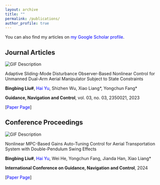 ```yaml
---
layout: archive
title: ""
permalink: /publications/
author_profile: true
---
```


<!--{% if author.googlescholar %}
  You can also find my articles on <u><a href="{{author.googlescholar}}">my Google Scholar profile</a>.</u>
{% endif %}-->

You can also find my articles on <a href="https://scholar.google.com/citations?user=lm_0RJMAAAAJ&hl=zh-CN&oi=sra">my Google Scholar profile</a>.


<head>
  <link rel="stylesheet" href="styles.css">
  <style>
    a {
      text-decoration: none; /* Removes underline */
      color: blue; /* Makes the link blue */
    }

    a:hover {
      text-decoration: underline; /* Optional: adds underline on hover */
    }
  </style>
</head>

## Journal Articles

<div class="paper-container">
  <div class="media-container">
    <img src="TASE-2023-2664-video.gif" alt="GIF Description" class="paper-image">
  </div>
  <div class="info-container">
    <p class="paper-title">Adaptive Sliding-Mode Disturbance Observer-Based Nonlinear Control for Unmanned Dual-Arm Aerial Manipulator Subject to State Constraints</p>
    <p class="authors"> <b>Bingbing Liu#</b>, <a href="https://u-hai.github.io/">Hai Yu</a>, Shizhen Wu, Xiao Liang*, Yongchun Fang*</p>
    <p class="journal"> <b>Guidance, Navigation and Control</b>, vol. 03, no. 03, 2350021, 2023 </p>
    <p class="url"> [<a href="https://www.worldscientific.com/doi/abs/10.1142/S2737480723500218">Paper Page</a>] </p>
  </div>
</div>

## Conference Proceedings

<div class="paper-container">
  <div class="media-container">
    <img src="2024-RCAR-pic.png" alt="GIF Description" class="paper-image">
  </div>
  <div class="info-container">
    <p class="paper-title">Nonlinear MPC-Based Gains Auto-Tuning Control for Aerial Transportation System with Double-Pendulum Swing Effects</p>
    <p class="authors"> <b>Bingbing Liu#</b>, <a href="https://u-hai.github.io/">Hai Yu</a>, Wei He, Yongchun Fang, Jianda Han, Xiao Liang*</p>
    <p class="journal"> <b>International Conference on Guidance, Navigation and Control</b>, 2024 </p>
    <p class="url"> [<a href="https://link.springer.com/chapter/10.1007/978-981-96-2244-3_44">Paper Page</a>] </p>
  </div>
</div>

